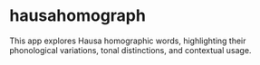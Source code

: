 # hausahomograph
This app explores Hausa homographic words, highlighting their phonological variations, tonal distinctions, and contextual usage.
